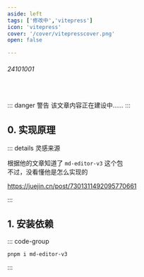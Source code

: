 ```yaml
---
aside: left
tags: ['修改中','vitepress']
icon: 'vitepress'
cover: '/cover/vitepresscover.png'
open: false

---
```

 
###### 24101001
 
<br/>
 
::: danger <Badge type='warning'>警告</Badge>
该文章内容正在建设中......
:::


## 0. 实现原理

::: details 灵感来源

根据他的文章知道了 `md-editor-v3` 这个包  
不过，没看懂他是怎么实现的  

https://juejin.cn/post/7301311492095770661

:::


## 1. 安装依赖

::: code-group

```shell [pnpm]
pnpm i md-editor-v3
```

:::